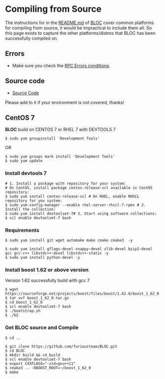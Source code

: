 # Compiling from Source

The instructions for in the [README.md](https://github.com/furiousteam/BLOC/blob/master/README.md) of [BLOC](https://bloc.money) cover common platforms for compiling from source, it would be impractical to include them all. So this page exists to capture the other platforms/distros that BLOC has been successfully compiled on.  

## Errors

* Make sure you check the [RPC Errors conditions](../API/rpc-api-error-conditions.md).

## Source code

* [Source Code](https://github.com/furiousteam/BLOC.git)

Please add to it if your environment is not covered, thanks!

## CentOS 7

**BLOC** build on CENTOS 7 or RHEL 7 with DEVTOOLS 7

```
$ sudo yum groupinstall 'Development Tools'
```
OR
```
$ sudo yum groups mark install 'Development Tools'
$ sudo yum update 
```

### Install devtools 7

```
# 1. Install a package with repository for your system:
# On CentOS, install package centos-release-scl available in CentOS repository:
$ sudo yum install centos-release-scl # On RHEL, enable RHSCL repository for you system:
$ sudo yum-config-manager --enable rhel-server-rhscl-7-rpms # 2. Install the collection:
$ sudo yum install devtoolset-7# 3. Start using software collections:
$ scl enable devtoolset-7 bash
```

### Requirements

```
$ sudo yum install git wget automake make cmake cmake3  -y

$ sudo yum install gflags-devel snappy-devel zlib-devel bzip2-devel gcc gcc-c++ libstdc++-devel libstdc++-static -y
$ sudo yum install python-devel -y
```

### Install boost 1.62 or above version 

Version 1.62 successfully build with gcc 7  

```
$ wget https://sourceforge.net/projects/boost/files/boost/1.62.0/boost_1_62_0.tar.gz
$ tar xvf boost_1_62_0.tar.gz
$ cd boost_1_62_0
$ scl enable devtoolset-7 bash
$ ./bootstrap.sh
$ ./b2
```

### Get BLOC source and Compile

```
$ cd ..

$ git clone https://github.com/furiousteam/BLOC.git
$ cd BLOC
$ mkdir build && cd build
$ scl enable devtoolset-7 bash
$ export CXXFLAGS="-std=gnu++11"
$ cmake3 .. -DBOOST_ROOT=~/boost_1_62_0
$ make
```